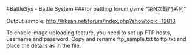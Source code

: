 ﻿#BattleSys - Battle System 
###for battling forum game "第N次戰鬥系列"

Output sample: http://hksan.net/forum/index.php?showtopic=12813

To enable image uploading feature, you need to set up FTP hosts, username and password. Copy and rename ftp_sample.txt to ftp.txt and place the details as in the file.